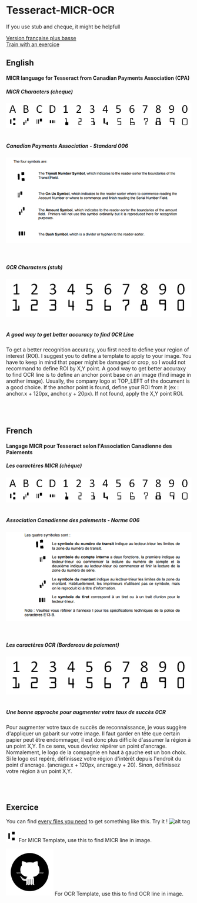 # Tesseract-MICR-OCR
If you use stub and cheque, it might be helpfull

[Version française plus basse](https://github.com/BigPino67/Tesseract-MICR-OCR#user-content-french)<br>
[Train with an exercice](https://github.com/BigPino67/Tesseract-MICR-OCR#user-content-exercice)

## English

#### MICR language for Tesseract from Canadian Payments Association (CPA)
##### MICR Characters (cheque)
![alt tag](./readmeImages/micrTable.png)
<br><br>
##### Canadian Payments Association - Standard 006<br>
![alt tag](./readmeImages/cpa.png)
<br><br><br>
##### 0CR Characters (stub)
![alt tag](./readmeImages/ocrTable.png)
<br><br>
##### A good way to get better accuracy to find 0CR Line
To get a better recognition accuracy, you first need to define your region of interest (ROI). I suggest you to define a template to apply to your image. You have to keep in mind that paper might be damaged or crop, so I would not recommand to define ROI by X,Y point. A good way to get better accuraxy to find OCR line is to define an anchor point base on an image (find image in another image). Usually, the company logo at TOP_LEFT of the document is a good choice. If the anchor point is found, define your ROI from it (ex : anchor.x + 120px, anchor.y + 20px). If not found, apply the X,Y point ROI.
<br><br><br><br>

## French

#### Langage MICR pour Tesseract selon l'Association Canadienne des Paiements
##### Les caractères MICR (chèque)
![alt tag](./readmeImages/micrTable.png)
<br><br>
##### Association Canadienne des paiements - Norme 006<br>
![alt tag](./readmeImages/acp.png)
<br><br><br>
##### Les caractères 0CR (Bordereau de paiement)
![alt tag](./readmeImages/ocrTable.png)
<br><br>
##### Une bonne approche pour augmenter votre taux de succès 0CR
Pour augmenter votre taux de succès de reconnaissance, je vous suggère d'appliquer un gabarit sur votre image. Il faut garder en tête que certain papier peut être endommager, il est donc plus difficile d'assumer la région à un point X,Y. En ce sens, vous devriez répérer un point d'ancrage. Normalement, le logo de la compagnie en haut à gauche est un bon choix. Si le logo est repéré, définissez votre région d'intérêt depuis l'endroit du point d'ancrage. (ancrage.x + 120px, ancrage.y + 20). Sinon, définissez votre région à un point X,Y.

<br><br>
## Exercice
You can find [every files you need](https://github.com/BigPino67/Tesseract-MICR-OCR/tree/master/training) to get something like this. Try it !
![alt tag](https://raw.githubusercontent.com/BigPino67/Tesseract-MICR-OCR/master/readmeImages/exercice.png)

![alt tag](./training/templateMicr.png) For MICR Template, use this to find MICR line in image.

![alt tag](./training/templateOcr.png) For OCR Template, use this to find OCR line in image.
